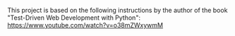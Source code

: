 This project is based on the following instructions by the author of the book "Test-Driven Web Development with Python":
https://www.youtube.com/watch?v=o38mZWxywmM
